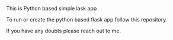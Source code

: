 This is Python based simple lask app

To run or create the python based flask app follow this repository.

If you have any doubts please reach out to me.
